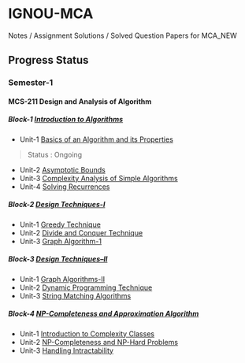 # IGNOU-MCA
Notes / Assignment Solutions / Solved Question Papers for MCA_NEW

## Progress Status

### Semester-1
#### MCS-211 Design and Analysis of Algorithm
##### Block-1 [Introduction to Algorithms](https://egyankosh.ac.in/bitstream/123456789/73663/3/Block-1.pdf)
- Unit-1 [Basics of an Algorithm and its Properties](https://egyankosh.ac.in/bitstream/123456789/73664/4/Unit-1.pdf)
> Status : Ongoing
- Unit-2 [Asymptotic Bounds](https://egyankosh.ac.in/bitstream/123456789/73665/3/Unit-2.pdf)  
- Unit-3 [Complexity Analysis of Simple Algorithms](https://egyankosh.ac.in/bitstream/123456789/73666/3/Unit-3.pdf)
- Unit-4 [Solving Recurrences](https://egyankosh.ac.in/bitstream/123456789/73667/3/Unit-4.pdf)

##### Block-2 [Design Techniques-I](https://egyankosh.ac.in/bitstream/123456789/73653/3/Block-2.pdf)
- Unit-1 [Greedy Technique](https://egyankosh.ac.in/bitstream/123456789/73654/3/Unit-1.pdf)
- Unit-2 [Divide and Conquer Technique](https://egyankosh.ac.in/bitstream/123456789/73655/3/Unit-2.pdf)
- Unit-3 [Graph Algorithm-1](https://egyankosh.ac.in/bitstream/123456789/73657/3/Unit-3.pdf)

##### Block-3 [Design Techniques–II](https://egyankosh.ac.in/bitstream/123456789/73658/3/Block-3.pdf)
- Unit-1 [Graph Algorithms-II](https://egyankosh.ac.in/bitstream/123456789/73659/3/Unit-1.pdf)
- Unit-2 [Dynamic Programming Technique](https://egyankosh.ac.in/bitstream/123456789/73660/3/Unit-2.pdf)
- Unit-3 [String Matching Algorithms](https://egyankosh.ac.in/bitstream/123456789/73661/3/Unit-3.pdf)

##### Block-4 [NP-Completeness and Approximation Algorithm](https://egyankosh.ac.in/bitstream/123456789/88290/1/Block-4.pdf)
- Unit-1 [Introduction to Complexity Classes](https://egyankosh.ac.in/bitstream/123456789/88291/1/Unit-1.pdf)
- Unit-2 [NP-Completeness and NP-Hard Problems](https://egyankosh.ac.in/bitstream/123456789/88292/1/Unit-2.pdf)
- Unit-3 [Handling Intractability](https://egyankosh.ac.in/bitstream/123456789/88293/1/Unit-3.pdf) 